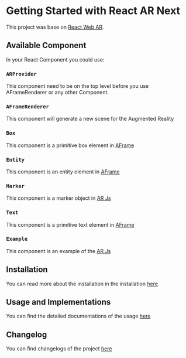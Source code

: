 # Getting Started with React AR Next

This project was base on [React Web AR](https://github.com/nitin42/React-Web-AR).

## Available Component

In your React Component you could use:

### `ARProvider`

This component need to be on the top level before you use AFrameRenderer or any other Component.

### `AFrameRenderer`

This component will generate a new scene for the Augmented Reality

### `Box`

This component is a primitive box element in [AFrame](https://aframe.io/docs/1.2.0/primitives/a-box.html)

### `Entity`

This component is an entity element in [AFrame](https://aframe.io/docs/1.2.0/core/entity.html)

### `Marker`

This component is a marker object in [AR Js](https://ar-js-org.github.io/AR.js-Docs/marker-based/)

### `Text`

This component is a primitive text element in [AFrame](https://aframe.io/docs/1.2.0/primitives/a-text.html)

### `Example`

This component is an example of the [AR Js](https://ar-js-org.github.io/AR.js-Docs/)

## Installation

You can read more about the installation in the installation [here](/docs/install.md)

## Usage and Implementations

You can find the detailed documentations of the usage [here](/docs/usage.md)

## Changelog

You can find changelogs of the project [here](docs/changelog.md)
